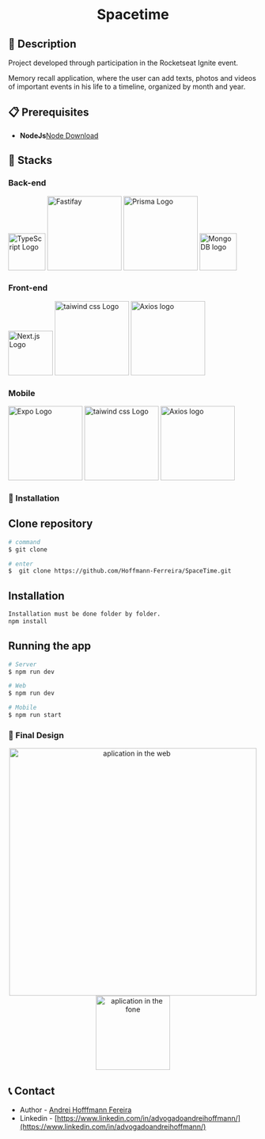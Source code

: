 <h1 align=center>Spacetime</h1>

## 🚀 Description
<p>Project developed through participation in the Rocketseat Ignite event. </p>
<p>Memory recall application, where the user can add texts, photos and videos of important events in his life to a timeline, organized by month and year. </p>

## 📋 Prerequisites

- **NodeJs**[Node Download](https://nodejs.org/en)

## 🧰 Stacks

### Back-end
<div>
 <img src="https://media.discordapp.net/attachments/967162864408346697/998699832615129228/typescript-logo.png" width="75" alt="TypeScript Logo" />
 <img src="https://media.discordapp.net/attachments/967162864408346697/1117983855534682162/8125e100-61bc-11e9-8d9f-eb01f522f962.png?width=1225&height=612" width="150" alt="Fastifay" />
<img src="https://media.discordapp.net/attachments/967162864408346697/998699875438960690/prisma.png" width="150" alt="Prisma Logo" />
 <img src="https://media.discordapp.net/attachments/967162864408346697/1117984780470988850/a9yxc48y3ay5dm2udzwizc2bdyph.png?width=525&height=525" width="75" alt="MongoDB logo" />
</div>

### Front-end
<div>
 <img src="https://media.discordapp.net/attachments/967162864408346697/1117985988900294747/1_yqQpg5pkNNY2NCdcmqVstw.png?width=612&height=612" width="90" alt="Next.js Logo" />
<img src="https://media.discordapp.net/attachments/967162864408346697/1117986687092539402/tailwind-css-logo-vector.png?width=1102&height=612" width="150" alt="taiwind css Logo" />
 <img src="https://media.discordapp.net/attachments/967162864408346697/1117987627329654794/105883616-57dbeb00-6007-11eb-9df2-de0e2a42655c.png?width=1120&height=612" width="150" alt="Axios logo" />
</div>

### Mobile
<div>
 <img src="https://media.discordapp.net/attachments/967162864408346697/1117989447821180970/9db6eb00-4e20-4977-8145-359ed01c2eee-1614024984718.png?width=1166&height=612" width="150" alt="Expo Logo" />
 <img src="https://media.discordapp.net/attachments/967162864408346697/1117986687092539402/tailwind-css-logo-vector.png?width=1102&height=612" width="150" alt="taiwind css Logo" />
  <img src="https://media.discordapp.net/attachments/967162864408346697/1117987627329654794/105883616-57dbeb00-6007-11eb-9df2-de0e2a42655c.png?width=1120&height=612" width="150" alt="Axios logo" />

### 🔧 Installation

## Clone repository

````bash
# command
$ git clone

# enter
$  git clone https://github.com/Hoffmann-Ferreira/SpaceTime.git
````

## Installation

````bash
Installation must be done folder by folder.
npm install
````

## Running the app

```bash
# Server
$ npm run dev

# Web
$ npm run dev

# Mobile
$ npm run start
```

### 🎨 Final Design
<div align=center>
<img margin-right ="50" src="https://media.discordapp.net/attachments/967162864408346697/1118007142759276544/pc.png?width=797&height=612" width="500" alt="aplication in the web" />
 <img src="https://media.discordapp.net/attachments/967162864408346697/1118007101294391297/Pixel_7_Pro_Mockup.png?width=290&height=612" width="150" alt="aplication in the fone" />
</div>

## 📞 Contact

- Author - [Andrei Hofffmann Fereira](https://kamilmysliwiec.com)
- Linkedin - [https://www.linkedin.com/in/advogadoandreihoffmann/](https://www.linkedin.com/in/advogadoandreihoffmann/)




